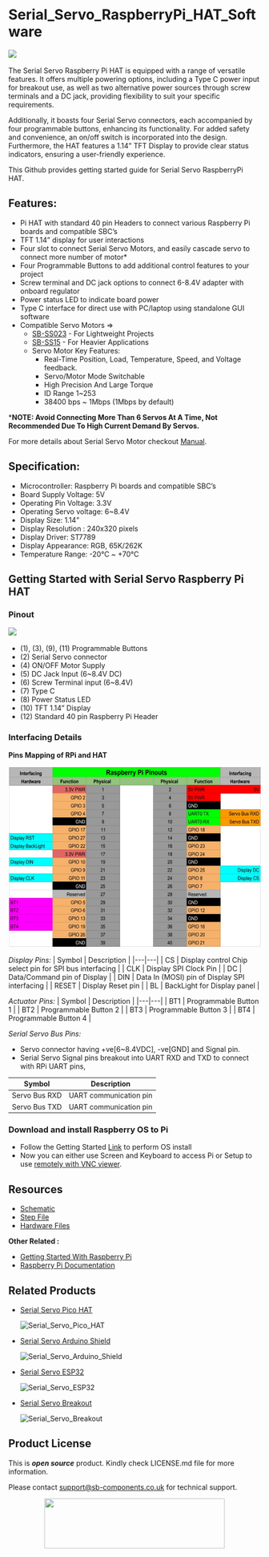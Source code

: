 # Serial_Servo_RaspberryPi_HAT_Software

<img src= "https://cdn.shopify.com/s/files/1/1217/2104/files/Artboard_1_2.png?v=1718787431"/>

The Serial Servo Raspberry Pi HAT is equipped with a range of versatile features. It offers multiple powering options, including a Type C power input for breakout use, as well as two alternative power sources through screw terminals and a DC jack, providing flexibility to suit your specific requirements.

Additionally, it boasts four Serial Servo connectors, each accompanied by four programmable buttons, enhancing its functionality. For added safety and convenience, an on/off switch is incorporated into the design. Furthermore, the HAT features a 1.14” TFT Display to provide clear status indicators, ensuring a user-friendly experience.

This Github provides getting started guide for Serial Servo RaspberryPi HAT.

## Features:
- Pi HAT with standard 40 pin Headers to connect various Raspberry Pi boards and compatible SBC’s
- TFT 1.14” display for user interactions
- Four slot to connect Serial Servo Motors, and easily cascade servo to connect more number of motor*
- Four Programmable Buttons to add additional control features to your project 
- Screw terminal and DC jack options to connect 6-8.4V adapter with onboard regulator 
- Power status LED to indicate board power
- Type C interface for direct use with PC/laptop using standalone GUI software
- Compatible Servo Motors =>
    - [SB-SS023](https://shop.sb-components.co.uk/products/sb-serial-servo-sb-ss023-powerful-multi-purpose-digital-servo-motor?_pos=1&_sid=5cba75e00&_ss=r) - For Lightweight Projects
    - [SB-SS15](https://shop.sb-components.co.uk/products/sb-serial-servo-sb-ss15-powerful-multi-purpose-digital-servo-motor?_pos=2&_sid=5cba75e00&_ss=r) - For Heavier Applications
    - Servo Motor Key Features:
      - Real-Time Position, Load, Temperature, Speed, and Voltage feedback.
      - Servo/Motor Mode Switchable
      - High Precision And Large Torque
      - ID Range 1~253
      - 38400 bps ~ 1Mbps (1Mbps by default)

***NOTE:  Avoid Connecting More Than 6 Servos At A Time, Not Recommended Due To High Current Demand By Servos.**

For more details about Serial Servo Motor checkout [Manual](https://github.com/sbcshop/Serial_Servo_Breakout_Software/blob/main/Documents/SB_Servo_User_Manual.pdf).

## Specification:
- Microcontroller: Raspberry Pi boards and compatible SBC’s
- Board Supply Voltage: 5V 
- Operating Pin Voltage: 3.3V
- Operating Servo voltage: 6~8.4V 
- Display Size: 1.14” 
- Display Resolution : 240x320 pixels
- Display Driver: ST7789 
- Display Appearance: RGB, 65K/262K
- Temperature Range: -20°C ~ +70°C

## Getting Started with Serial Servo Raspberry Pi HAT 
### Pinout
<img src= "https://cdn.shopify.com/s/files/1/1217/2104/files/Artboard_1_copy_2.png?v=1718788207" />

- (1), (3), (9), (11) Programmable Buttons
- (2) Serial Servo connector
- (4) ON/OFF Motor Supply 
- (5) DC Jack Input (6~8.4V DC)
- (6) Screw Terminal input (6~8.4V)
- (7) Type C
- (8) Power Status LED
- (10) TFT 1.14” Display
- (12) Standard 40 pin Raspberry Pi Header

### Interfacing Details 
**Pins Mapping of RPi and HAT**
  
  <img src="https://github.com/sbcshop/Serial_Servo_RaspberryPi_HAT_Software/blob/main/images/Serial_Servo_RPi_HAT_Interfacing.jpg" width="586" height="361">
  
  _Display Pins:_
  | Symbol | Description |
  |---|---|
  | CS | Display control Chip select pin for SPI bus interfacing |
  | CLK | Display SPI Clock Pin |
  | DC | Data/Command pin of Display |
  | DIN  | Data In (MOSI) pin of Display SPI interfacing |
  | RESET | Display Reset pin |
  | BL | BackLight for Display panel |
  
   _Actuator Pins:_
  | Symbol | Description | 
  |---|---|
  | BT1 | Programmable Button 1 |
  | BT2 | Programmable Button 2 |
  | BT3 | Programmable Button 3 |
  | BT4 | Programmable Button 4 |
  
   _Serial Servo Bus Pins:_
   
  * Servo connector having +ve[6~8.4VDC], -ve[GND] and Signal pin. 
  * Serial Servo Signal pins breakout into UART RXD and TXD to connect with RPi UART pins,
    
  | Symbol | Description | 
  |---|---|
  | Servo Bus RXD | UART communication pin |
  | Servo Bus TXD | UART communication pin |
  
### Download and install Raspberry OS to Pi
  - Follow the Getting Started [Link](https://www.raspberrypi.com/documentation/computers/getting-started.html) to perform OS install 
  - Now you can either use Screen and Keyboard to access Pi or Setup to use [remotely with VNC viewer](https://projects.raspberrypi.org/en/projects/infrared-bird-box/13).

## Resources 
  * [Schematic](https://github.com/sbcshop/Serial_Servo_RaspberryPi_HAT_Hardware/blob/main/Design%20Data/SCH_Serial_Servo_RaspberryPi_HAT.pdf)
  * [Step File](https://github.com/sbcshop/Serial_Servo_RaspberryPi_HAT_Hardware/blob/main/Mechanical%20Data/Serial_Servo_RaspberryPi_HAT.step)
  * [Hardware Files](https://github.com/sbcshop/Serial_Servo_RaspberryPi_HAT_Hardware)
    
**Other Related :**
  * [Getting Started With Raspberry Pi](https://www.raspberrypi.com/documentation/computers/getting-started.html)
  * [Raspberry Pi Documentation](https://www.raspberrypi.com/documentation/)


## Related Products  

  * [Serial Servo Pico HAT](https://shop.sb-components.co.uk/products/serial-servo-pico-hat?_pos=5&_sid=1178c9361&_ss=r)

    ![Serial_Servo_Pico_HAT](https://shop.sb-components.co.uk/cdn/shop/files/Artboard2_1.png?v=1718781807&width=150)
    
  * [Serial Servo Arduino Shield](https://shop.sb-components.co.uk/products/serial-servo-arduino-shield-1?_pos=4&_sid=1178c9361&_ss=r)

    ![Serial_Servo_Arduino_Shield](https://shop.sb-components.co.uk/cdn/shop/files/Artboard2_3.png?v=1718793718&width=150)

  * [Serial Servo ESP32](https://shop.sb-components.co.uk/products/serial-servo-based-on-esp32-1?_pos=1&_sid=c593a9981&_ss=r)

    ![Serial_Servo_ESP32](https://shop.sb-components.co.uk/cdn/shop/files/esp322.png?v=1718797495&width=150)
  
  * [Serial Servo Breakout](https://shop.sb-components.co.uk/products/serial-servo-breakout-1?_pos=3&_sid=5d47c0d83&_ss=r)

    ![Serial_Servo_Breakout](https://shop.sb-components.co.uk/cdn/shop/files/Artboard2.png?v=1718780131&width=150)



## Product License

This is ***open source*** product. Kindly check LICENSE.md file for more information.

Please contact support@sb-components.co.uk for technical support.
<p align="center">
  <img width="360" height="100" src="https://cdn.shopify.com/s/files/1/1217/2104/files/Logo_sb_component_3.png?v=1666086771&width=300">
</p>
